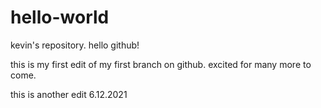 # hello-world
kevin's repository. hello github!

this is my first edit of my first branch on github. excited for many more to come. 

this is another edit 6.12.2021